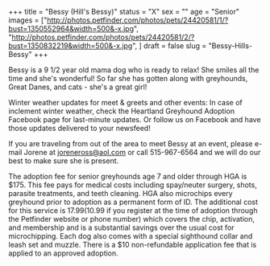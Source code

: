 +++
title = "Bessy (Hill's Bessy)"
status = "X"
sex = ""
age = "Senior"
images = ["http://photos.petfinder.com/photos/pets/24420581/1/?bust=1350552964&width=500&-x.jpg",
"http://photos.petfinder.com/photos/pets/24420581/2/?bust=1350832219&width=500&-x.jpg",
]
draft = false
slug = "Bessy-Hills-Bessy"
+++

Bessy is a 9 1/2 year old mama dog who is ready to relax! She smiles all the time and she's wonderful! So far she has gotten along with greyhounds, Great Danes, and cats - she's a great girl!


Winter weather updates for meet & greets and other events: In  case of inclement winter weather, check the Heartland Greyhound  Adoption Facebook page for last-minute updates. Or follow us on Facebook  and have those updates delivered to your newsfeed!


If you are traveling from out of the area to meet Bessy at an event, please e-mail Jorene at joreneross@aol.com or call 515-967-6564 and we will do our best to make sure she is present.

The adoption fee for senior greyhounds age 7 and older  through HGA is $175. This fee pays for medical costs including spay/neuter surgery, shots, parasite treatments, and teeth cleaning. HGA also microchips every greyhound prior to adoption as a permanent form of ID. The additional cost for this service is $17.99 ($10.99 if you register at the time of adoption through the Petfinder website or phone number) which covers the chip, activation, and membership and is a substantial savings over the usual cost for microchipping. Each dog also comes with a special sighthound collar and leash set and muzzle. There is a $10 non-refundable application fee that is applied to an approved adoption.

